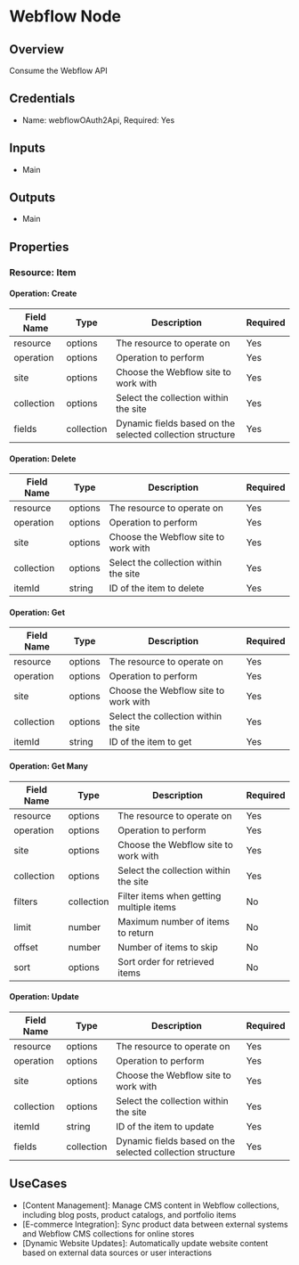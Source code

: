# Webflow Node

## Overview

Consume the Webflow API

## Credentials

- Name: webflowOAuth2Api, Required: Yes

## Inputs

- Main

## Outputs

- Main

## Properties

### Resource: Item

#### Operation: Create

| Field Name | Type | Description | Required |
|---|---|---|---|
| resource | options | The resource to operate on | Yes |
| operation | options | Operation to perform | Yes |
| site | options | Choose the Webflow site to work with | Yes |
| collection | options | Select the collection within the site | Yes |
| fields | collection | Dynamic fields based on the selected collection structure | Yes |

#### Operation: Delete

| Field Name | Type | Description | Required |
|---|---|---|---|
| resource | options | The resource to operate on | Yes |
| operation | options | Operation to perform | Yes |
| site | options | Choose the Webflow site to work with | Yes |
| collection | options | Select the collection within the site | Yes |
| itemId | string | ID of the item to delete | Yes |

#### Operation: Get

| Field Name | Type | Description | Required |
|---|---|---|---|
| resource | options | The resource to operate on | Yes |
| operation | options | Operation to perform | Yes |
| site | options | Choose the Webflow site to work with | Yes |
| collection | options | Select the collection within the site | Yes |
| itemId | string | ID of the item to get | Yes |

#### Operation: Get Many

| Field Name | Type | Description | Required |
|---|---|---|---|
| resource | options | The resource to operate on | Yes |
| operation | options | Operation to perform | Yes |
| site | options | Choose the Webflow site to work with | Yes |
| collection | options | Select the collection within the site | Yes |
| filters | collection | Filter items when getting multiple items | No |
| limit | number | Maximum number of items to return | No |
| offset | number | Number of items to skip | No |
| sort | options | Sort order for retrieved items | No |

#### Operation: Update

| Field Name | Type | Description | Required |
|---|---|---|---|
| resource | options | The resource to operate on | Yes |
| operation | options | Operation to perform | Yes |
| site | options | Choose the Webflow site to work with | Yes |
| collection | options | Select the collection within the site | Yes |
| itemId | string | ID of the item to update | Yes |
| fields | collection | Dynamic fields based on the selected collection structure | Yes |

## UseCases

- [Content Management]: Manage CMS content in Webflow collections, including blog posts, product catalogs, and portfolio items
- [E-commerce Integration]: Sync product data between external systems and Webflow CMS collections for online stores
- [Dynamic Website Updates]: Automatically update website content based on external data sources or user interactions

